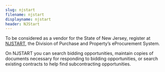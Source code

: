 ```yaml
---
slug: njstart
filename: njstart
displayname: njstart
header: NJStart
---
```


To be considered as a vendor for the State of New Jersey, register at [NJSTART](https://www.njstart.gov/bso/), the Division of Purchase and Property’s eProcurement System.

On NJSTART you can search bidding opportunities, maintain copies of documents necessary for responding to bidding opportunities, or search existing contracts to help find subcontracting opportunities.
